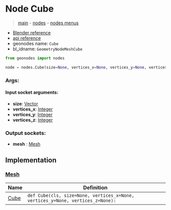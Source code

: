 # Node Cube

> [main](../structure.md) - [nodes](nodes.md) - [nodes menus](nodes_menus.md)

- [Blender reference](https://docs.blender.org/manual/en/latest/modeling/geometry_nodes/mesh_primitives/cube.html)
- [api reference](https://docs.blender.org/api/current/bpy.types.GeometryNodeMeshCube.html)
- geonodes name: `Cube`
- bl_idname: `GeometryNodeMeshCube`

```python
from geonodes import nodes

node = nodes.Cube(size=None, vertices_x=None, vertices_y=None, vertices_z=None)
```

### Args:

#### Input socket arguments:

- **size**: [Vector](Vector.md)
- **vertices_x**: [Integer](Integer.md)
- **vertices_y**: [Integer](Integer.md)
- **vertices_z**: [Integer](Integer.md)

### Output sockets:

- **mesh** : [Mesh](Mesh.md)

## Implementation

### [Mesh](Mesh.md)

| Name | Definition |
|------|------------|
 | [Cube](Mesh.md#Cube-classmethod) | `def Cube(cls, size=None, vertices_x=None, vertices_y=None, vertices_z=None):` |

